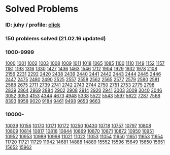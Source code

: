 # Solved Problems 

### ID: juhy / profile: [click](https://www.acmicpc.net/user/juhy)

### **150 problems solved (21.02.16 updated)**

### **1000-9999**

[1000](https://www.acmicpc.net/problem/1000) [1001](https://www.acmicpc.net/problem/1001) [1002](https://www.acmicpc.net/problem/1002) [1003](https://www.acmicpc.net/problem/1003) [1008](https://www.acmicpc.net/problem/1008) [1009](https://www.acmicpc.net/problem/1009) [1011](https://www.acmicpc.net/problem/1011) [1018](https://www.acmicpc.net/problem/1018) [1065](https://www.acmicpc.net/problem/1065) [1085](https://www.acmicpc.net/problem/1085) [1100](https://www.acmicpc.net/problem/1100) [1110](https://www.acmicpc.net/problem/1110) [1149](https://www.acmicpc.net/problem/1149) [1152](https://www.acmicpc.net/problem/1152) [1157](https://www.acmicpc.net/problem/1157) [1181](https://www.acmicpc.net/problem/1181) [1193](https://www.acmicpc.net/problem/1193) [1316](https://www.acmicpc.net/problem/1316) [1330](https://www.acmicpc.net/problem/1330) [1427](https://www.acmicpc.net/problem/1427) [1436](https://www.acmicpc.net/problem/1436) [1463](https://www.acmicpc.net/problem/1463) [1546](https://www.acmicpc.net/problem/1546) [1712](https://www.acmicpc.net/problem/1712) [1904](https://www.acmicpc.net/problem/1904) [1929](https://www.acmicpc.net/problem/1929) [1932](https://www.acmicpc.net/problem/1932) [1978](https://www.acmicpc.net/problem/1978) [2108](https://www.acmicpc.net/problem/2108) [2156](https://www.acmicpc.net/problem/2156) [2231](https://www.acmicpc.net/problem/2231) [2292](https://www.acmicpc.net/problem/2292) [2420](https://www.acmicpc.net/problem/2420) [2438](https://www.acmicpc.net/problem/2438) [2439](https://www.acmicpc.net/problem/2439) [2440](https://www.acmicpc.net/problem/2440) [2441](https://www.acmicpc.net/problem/2441) [2442](https://www.acmicpc.net/problem/2442) [2443](https://www.acmicpc.net/problem/2443) [2444](https://www.acmicpc.net/problem/2444) [2445](https://www.acmicpc.net/problem/2445) [2446](https://www.acmicpc.net/problem/2446) [2447](https://www.acmicpc.net/problem/2447) [2475](https://www.acmicpc.net/problem/2475) [2480](https://www.acmicpc.net/problem/2480) [2490](https://www.acmicpc.net/problem/2490) [2525](https://www.acmicpc.net/problem/2525) [2557](https://www.acmicpc.net/problem/2557) [2558](https://www.acmicpc.net/problem/2558) [2562](https://www.acmicpc.net/problem/2562) [2565](https://www.acmicpc.net/problem/2565) [2577](https://www.acmicpc.net/problem/2577) [2579](https://www.acmicpc.net/problem/2579) [2580](https://www.acmicpc.net/problem/2580) [2581](https://www.acmicpc.net/problem/2581) [2588](https://www.acmicpc.net/problem/2588) [2675](https://www.acmicpc.net/problem/2675) [2711](https://www.acmicpc.net/problem/2711) [2739](https://www.acmicpc.net/problem/2739) [2741](https://www.acmicpc.net/problem/2741) [2742](https://www.acmicpc.net/problem/2742) [2743](https://www.acmicpc.net/problem/2743) [2744](https://www.acmicpc.net/problem/2744) [2750](https://www.acmicpc.net/problem/2750) [2751](https://www.acmicpc.net/problem/2751) [2753](https://www.acmicpc.net/problem/2753) [2775](https://www.acmicpc.net/problem/2775) [2798](https://www.acmicpc.net/problem/2798) [2839](https://www.acmicpc.net/problem/2839) [2864](https://www.acmicpc.net/problem/2864) [2869](https://www.acmicpc.net/problem/2869) [2884](https://www.acmicpc.net/problem/2884) [2902](https://www.acmicpc.net/problem/2902) [2908](https://www.acmicpc.net/problem/2908) [2914](https://www.acmicpc.net/problem/2914) [2920](https://www.acmicpc.net/problem/2920) [2941](https://www.acmicpc.net/problem/2941) [3003](https://www.acmicpc.net/problem/3003) [3009](https://www.acmicpc.net/problem/3009) [3040](https://www.acmicpc.net/problem/3040) [3046](https://www.acmicpc.net/problem/3046) [3052](https://www.acmicpc.net/problem/3052) [3053](https://www.acmicpc.net/problem/3053) [4153](https://www.acmicpc.net/problem/4153) [4344](https://www.acmicpc.net/problem/4344) [4673](https://www.acmicpc.net/problem/4673) [4948](https://www.acmicpc.net/problem/4948) [5338](https://www.acmicpc.net/problem/5338) [5522](https://www.acmicpc.net/problem/5522) [5543](https://www.acmicpc.net/problem/5543) [5597](https://www.acmicpc.net/problem/5597) [5622](https://www.acmicpc.net/problem/5622) [7287](https://www.acmicpc.net/problem/7287) [7568](https://www.acmicpc.net/problem/7568) [8393](https://www.acmicpc.net/problem/8393) [8958](https://www.acmicpc.net/problem/8958) [9020](https://www.acmicpc.net/problem/9020) [9184](https://www.acmicpc.net/problem/9184) [9461](https://www.acmicpc.net/problem/9461) [9498](https://www.acmicpc.net/problem/9498) [9653](https://www.acmicpc.net/problem/9653) [9663](https://www.acmicpc.net/problem/9663)

### **10000-**

[10039](https://www.acmicpc.net/problem/10039) [10156](https://www.acmicpc.net/problem/10156) [10170](https://www.acmicpc.net/problem/10170) [10171](https://www.acmicpc.net/problem/10171) [10172](https://www.acmicpc.net/problem/10172) [10250](https://www.acmicpc.net/problem/10250) [10430](https://www.acmicpc.net/problem/10430) [10718](https://www.acmicpc.net/problem/10718) [10757](https://www.acmicpc.net/problem/10757) [10797](https://www.acmicpc.net/problem/10797) [10808](https://www.acmicpc.net/problem/10808) [10809](https://www.acmicpc.net/problem/10809) [10814](https://www.acmicpc.net/problem/10814) [10817](https://www.acmicpc.net/problem/10817) [10818](https://www.acmicpc.net/problem/10818) [10844](https://www.acmicpc.net/problem/10844) [10869](https://www.acmicpc.net/problem/10869) [10870](https://www.acmicpc.net/problem/10870) [10871](https://www.acmicpc.net/problem/10871) [10872](https://www.acmicpc.net/problem/10872) [10950](https://www.acmicpc.net/problem/10950) [10951](https://www.acmicpc.net/problem/10951) [10952](https://www.acmicpc.net/problem/10952) [10953](https://www.acmicpc.net/problem/10953) [10989](https://www.acmicpc.net/problem/10989) [10998](https://www.acmicpc.net/problem/10998) [11021](https://www.acmicpc.net/problem/11021) [11022](https://www.acmicpc.net/problem/11022) [11053](https://www.acmicpc.net/problem/11053) [11054](https://www.acmicpc.net/problem/11054) [11650](https://www.acmicpc.net/problem/11650) [11651](https://www.acmicpc.net/problem/11651) [11653](https://www.acmicpc.net/problem/11653) [11654](https://www.acmicpc.net/problem/11654) [11720](https://www.acmicpc.net/problem/11720) [11721](https://www.acmicpc.net/problem/11721) [11729](https://www.acmicpc.net/problem/11729) [11942](https://www.acmicpc.net/problem/11942) [14681](https://www.acmicpc.net/problem/14681) [14888](https://www.acmicpc.net/problem/14888) [14889](https://www.acmicpc.net/problem/14889) [15552](https://www.acmicpc.net/problem/15552) [15596](https://www.acmicpc.net/problem/15596) [15649](https://www.acmicpc.net/problem/15649) [15650](https://www.acmicpc.net/problem/15650) [15651](https://www.acmicpc.net/problem/15651) [15652](https://www.acmicpc.net/problem/15652) [15962](https://www.acmicpc.net/problem/15962)